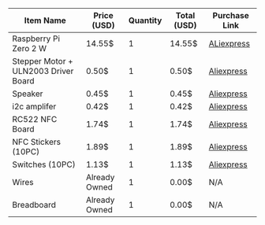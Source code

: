 



| Item Name             | Price (USD) | Quantity | Total (USD) | Purchase Link | 
|-----------------------|-------------|----------|-------------|----------------|
| Raspberry Pi Zero 2 W | 14.55$ | 1 | 14.55$ | [ALiexpress](https://www.aliexpress.com/item/1005007982832720.html?spm=a2g0o.productlist.main.16.55724c079WlZoa&algo_pvid=5ed62892-e033-498f-9126-facb6bcf65ad&algo_exp_id=5ed62892-e033-498f-9126-facb6bcf65ad-15&pdp_ext_f=%7B%22order%22%3A%22390%22%2C%22eval%22%3A%221%22%7D&pdp_npi=4%40dis%21CAD%2121.18%2121.18%21%21%2115.04%2115.04%21%402103010b17538576659928439e125c%2112000043146501588%21sea%21CA%214611088294%21X&curPageLogUid=qPmRlGfOB81T&utparam-url=scene%3Asearch%7Cquery_from%3A) |
| Stepper Motor + ULN2003 Driver Board | 0.50$ | 1 | 0.50$ | [Aliexpress](https://www.aliexpress.com/item/1005004051968844.html?src=google&pdp_npi=4%40dis!CAD!0.79!0.72!!!!!%40!12000027869658345!ppc!!!&src=google&albch=shopping&acnt=631-313-3945&isdl=y&slnk=&plac=&mtctp=&albbt=Google_7_shopping&aff_platform=google&aff_short_key=UneMJZVf&gclsrc=aw.ds&&albagn=888888&&ds_e_adid=&ds_e_matchtype=&ds_e_device=c&ds_e_network=x&ds_e_product_group_id=&ds_e_product_id=en1005004051968844&ds_e_product_merchant_id=107689848&ds_e_product_country=CA&ds_e_product_language=en&ds_e_product_channel=online&ds_e_product_store_id=&ds_url_v=2&albcp=19366866438&albag=&isSmbAutoCall=false&needSmbHouyi=false&gad_source=1&gad_campaignid=17337458112&gbraid=0AAAAACbpRIkG3uVYQ1Cl37GQEETCuTaHY&gclid=Cj0KCQjw4qHEBhCDARIsALYKFNPbX5N-K0m6EgdyNEDK0xZNLJZ7AJ_2I95mn0rO2oyy2Uleb1pf3t8aAh-1EALw_wcB)|
| Speaker | 0.45$| 1 | 0.45$ | [Aliexpress](https://www.aliexpress.com/item/1005006226118348.html?spm=a2g0o.productlist.main.2.74e21fcaPH48jG&aem_p4p_detail=2025072923525211657045051139260001355578&algo_pvid=7d6e2cfc-ebd2-4879-afce-8eebf6913528&algo_exp_id=7d6e2cfc-ebd2-4879-afce-8eebf6913528-1&pdp_ext_f=%7B%22order%22%3A%2287%22%2C%22eval%22%3A%221%22%7D&pdp_npi=4%40dis%21USD%210.45%210.43%21%21%213.21%213.08%21%402103247417538583729106028ec5b3%2112000036364549316%21sea%21CA%214611088294%21X&curPageLogUid=IrSpjVglvrsd&utparam-url=scene%3Asearch%7Cquery_from%3A&search_p4p_id=2025072923525211657045051139260001355578_1) |
| i2c amplifer | 0.42$ | 1 | 0.42$ | [Aliexpress](https://www.aliexpress.com/item/1005009555177084.html?spm=a2g0o.productlist.main.6.36ef3119RKKPSF&aem_p4p_detail=2025072923584715332490824721450001363714&algo_pvid=6a44e384-24d2-4de0-bd7e-b47e277d9cef&algo_exp_id=6a44e384-24d2-4de0-bd7e-b47e277d9cef-5&pdp_ext_f=%7B%22order%22%3A%22-1%22%2C%22eval%22%3A%221%22%7D&pdp_npi=4%40dis%21USD%2124.80%2124.80%21%21%21177.00%21177.00%21%402103146c17538587277922740e7265%2112000049451398617%21sea%21CA%214611088294%21X&curPageLogUid=WGS82xIP4Irk&utparam-url=scene%3Asearch%7Cquery_from%3A&search_p4p_id=2025072923584715332490824721450001363714_2) |
| RC522 NFC Board | 1.74$| 1 | 1.74$ | [Aliexpress](https://www.aliexpress.com/item/1005006087459353.html?spm=a2g0o.productlist.main.6.cdcd78d70znEBa&aem_p4p_detail=202507300011451261057519444100001363972&algo_pvid=663716dc-1451-413a-a3a8-2ba353bb3de7&algo_exp_id=663716dc-1451-413a-a3a8-2ba353bb3de7-5&pdp_ext_f=%7B%22order%22%3A%22344%22%2C%22eval%22%3A%221%22%7D&pdp_npi=4%40dis%21USD%211.74%211.74%21%21%2112.43%2112.43%21%402101e9a217538595054361818e62fc%2112000047562069074%21sea%21CA%214611088294%21X&curPageLogUid=bdR2B7lz5TcN&utparam-url=scene%3Asearch%7Cquery_from%3A&search_p4p_id=202507300011451261057519444100001363972_2) |
| NFC Stickers (10PC) | 1.89$ | 1 | 1.89$ | [Aliexpress](https://www.aliexpress.com/item/1005003838479312.html?spm=a2g0o.productlist.main.17.33b356330TP7WB&algo_pvid=a4db2332-655d-43eb-8f02-b3b510df4085&algo_exp_id=a4db2332-655d-43eb-8f02-b3b510df4085-16&pdp_ext_f=%7B%22order%22%3A%22368%22%2C%22eval%22%3A%221%22%7D&pdp_npi=4%40dis%21USD%211.89%211.89%21%21%2113.46%2113.46%21%402101e9ec17538596706796619eaf56%2112000027310058700%21sea%21CA%214611088294%21X&curPageLogUid=kNxnRKCaojSC&utparam-url=scene%3Asearch%7Cquery_from%3A) |
| Switches (10PC) | 1.13$ | 1 | 1.13$ | [Aliexpress](https://www.aliexpress.com/item/1005005426750916.html?spm=a2g0o.productlist.main.32.2f361b6evyArzz&algo_pvid=6d5031ed-57ac-4635-a310-a103f26a70ed&algo_exp_id=6d5031ed-57ac-4635-a310-a103f26a70ed-31&pdp_ext_f=%7B%22order%22%3A%22110%22%2C%22eval%22%3A%221%22%7D&pdp_npi=4%40dis%21USD%211.61%211.13%21%21%2111.47%218.03%21%402101ea7117538598715217675ea535%2112000033021986675%21sea%21CA%214611088294%21X&curPageLogUid=Szrsxwom7ZVR&utparam-url=scene%3Asearch%7Cquery_from%3A) |
| Wires | Already Owned | 1 | 0.00$ | N/A |
| Breadboard | Already Owned | 1 | 0.00$ | N/A |
